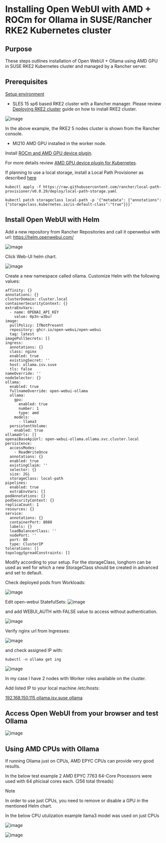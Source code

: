 # Installing Open WebUI with AMD + ROCm for Ollama in SUSE/Rancher RKE2 Kubernetes cluster

## Purpose 
These steps outlines installation of Open WebUI + Ollama using AMD GPU in SUSE RKE2 Kubernetes cluster and managed by a Rancher server.

## Prerequisites

<ins> Setup environment </ins>

- SLES 15 sp6 based RKE2 cluster with a Rancher manager. Please review [Deploying RKE2 cluster](https://github.com/alex-isv/solutions-engineering/blob/main/Rancher/RKE2_cluster_deployment.md#deploying-rke2-cluster-in-sles-based-environment ) guide on how to install RKE2 cluster.

 ![image](https://github.com/user-attachments/assets/b8a88b33-b307-47ef-baf1-f447b3efdb8c)


In the above example, the RKE2 5 nodes cluster is shown from the Rancher console.

- MI210 AMD GPU installed in the worker node.

  

Install [ROCm and AMD GPU device plugin](https://github.com/alex-isv/solutions-engineering/blob/main/AMD/AMD-GPU-deployment-in-RKE2-cluster/Deploying-AMD-GPU-in-SUSE-Kubernetes-stack.md#install-rocm-on-the-worker-gpu-node).

For more details review [AMD GPU device plugin for Kubernetes](https://github.com/ROCm/k8s-device-plugin#amd-gpu-device-plugin-for-kubernetes).

If planning to use a local storage, install a Local Path Provisioner as described [here](https://github.com/rancher/local-path-provisioner)

````
kubectl apply -f https://raw.githubusercontent.com/rancher/local-path-provisioner/v0.0.29/deploy/local-path-storage.yaml
````
````
kubectl patch storageclass local-path -p '{"metadata": {"annotations":{"storageclass.kubernetes.io/is-default-class":"true"}}}'
````


## Install Open WebUI with Helm

Add a new repository from Rancher Repositories and call it openwebui with url: https://helm.openwebui.com/ 

![image](https://github.com/user-attachments/assets/b8f415a9-9658-4d8e-a76d-ed4fbca2d7e8)

Click Web-UI helm chart.

![image](https://github.com/user-attachments/assets/f78fabb8-293a-49c6-a2b3-e71d4b82764c)

Create a new namespace called ollama.
Customize Helm with the following values:

````
affinity: {}
annotations: {}
clusterDomain: cluster.local
containerSecurityContext: {}
extraEnvVars:
  - name: OPENAI_API_KEY
    value: 0p3n-w3bu!
image:
  pullPolicy: IfNotPresent
  repository: ghcr.io/open-webui/open-webui
  tag: latest
imagePullSecrets: []
ingress:
  annotations: {}
  class: nginx
  enabled: true
  existingSecret: ''
  host: ollama.isv.suse
  tls: false
nameOverride: ''
nodeSelector: {}
ollama:
  enabled: true
  fullnameOverride: open-webui-ollama
  ollama:
    gpu:
      enabled: true
      number: 1
      type: amd
    models:
      - llama3
  persistentVolume:
    enabled: true
ollamaUrls: []
openaiBaseApiUrl: open-webui-ollama.ollama.svc.cluster.local
persistence:
  accessModes:
    - ReadWriteOnce
  annotations: {}
  enabled: true
  existingClaim: ''
  selector: {}
  size: 2Gi
  storageClass: local-path
pipelines:
  enabled: true
  extraEnvVars: []
podAnnotations: {}
podSecurityContext: {}
replicaCount: 1
resources: {}
service:
  annotations: {}
  containerPort: 8080
  labels: {}
  loadBalancerClass: ''
  nodePort: ''
  port: 80
  type: ClusterIP
tolerations: []
topologySpreadConstraints: []
````
Modify according to your setup. For the storageClass, longhorn can be used as well for which a new StorageClass should be created in advanced and set to default.


Check deployed pods from Workloads:

![image](https://github.com/user-attachments/assets/0ca5254f-fcb5-447d-bb47-e8eda9c16ab3)

Edit open-webui StatefulSets:
![image](https://github.com/user-attachments/assets/32262025-b471-469d-86ca-dc0c33034b67)

and add WEBUI_AUTH with FALSE value to access without authentication.

![image](https://github.com/user-attachments/assets/be8dfad3-125e-4fe2-9bcd-bbffa7354039)

Verify nginx url from Ingresses:

![image](https://github.com/user-attachments/assets/06e2e666-303a-4686-9b6d-b18966d3dbbe)

and check assigned IP with:
````
kubectl -n ollama get ing
````

![image](https://github.com/user-attachments/assets/35f9bd3b-971b-4c3a-bb68-4f52595d6ccc)

In my case I have 2 nodes with Worker roles available on the cluster.

Add listed IP to your local machine /etc/hosts:

<ins> 192.168.150.115 ollama.isv.suse ollama </ins>


## Access Open WebUI from your browser and test Ollama

![image](https://github.com/user-attachments/assets/b3a77225-a2fb-4630-b76e-5ccfe4118e77)

## Using AMD CPUs with Ollama

If running Ollama just on CPUs, AMD EPYC CPUs can provide very good results.

In the below test example 2 AMD EPYC 7763 64-Core Processors were used with 64 phicisal cores each. (256 total threads)

>[!NOTE]
> In order to use just CPUs, you need to remove or disable a GPU in the mentioned Helm chart.

 In the below CPU utulization example llama3 model was used on just CPUs

![image](https://github.com/user-attachments/assets/9707638c-8057-4d26-854c-62daa86f58bb)

![image](https://github.com/user-attachments/assets/2b26e7d2-5881-4331-8e9e-a6f3c586f626)







